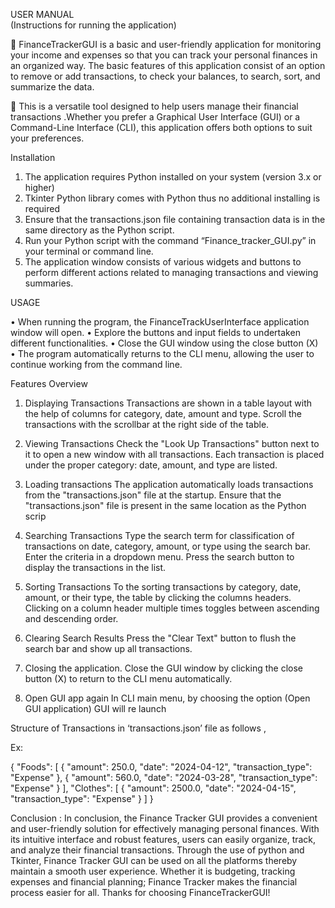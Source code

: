 USER  MANUAL  
(Instructions for running the application)

	
	FinanceTrackerGUI is a basic and user-friendly application for monitoring your income and expenses so that you can track your personal finances in an organized way. The basic features of this application consist of an option to remove or add transactions, to check your balances, to search, sort, and summarize the data. 

	This is a versatile tool designed to help users manage their financial transactions .Whether you prefer a Graphical User Interface (GUI) or a Command-Line Interface (CLI), this application offers both options to suit your preferences.





Installation
1.	The application requires Python installed on your system (version 3.x or higher)
2.	Tkinter Python library comes with Python thus no additional installing is required
3.	Ensure that the transactions.json file containing transaction data is in the same directory as the Python script.
4.	Run your Python script with the command  “Finance_tracker_GUI.py” in your terminal or command line.
5.	The application window consists of various widgets and buttons to perform different actions related to managing transactions and viewing summaries.

USAGE

•	When running the program, the FinanceTrackUserInterface application window will open.
•	Explore the buttons and input fields to undertaken different functionalities.
•	Close the GUI window using the close button (X) 
•	The program automatically returns to the CLI menu, allowing the user to continue working from the command line.

Features Overview

1.	 Displaying Transactions
Transactions are shown in a table layout with the help of columns for category, date, amount and type.
Scroll the transactions with the scrollbar at the right side of the table.

2.	Viewing Transactions
Check the "Look Up Transactions" button next to it to open a new window with all transactions.
Each transaction is placed under the proper category: date, amount, and type are listed.

3.	Loading transactions
The application automatically loads transactions from the "transactions.json" file at the startup.
Ensure that the "transactions.json" file is present in the same location as the Python scrip

4.	Searching Transactions
Type the search term for classification of transactions on date, category, amount, or type using the search bar.
Enter the criteria in a dropdown menu.
Press the search button to display the transactions in the list.

5.	Sorting Transactions
To the sorting transactions by category, date, amount, or their type, the table by clicking the columns headers.
Clicking on a column header multiple times toggles between ascending and descending order.

6.	  Clearing Search Results
Press the "Clear Text" button to flush the search bar and show up all transactions.

7.	Closing the application.
Close the GUI window by clicking the close button (X) to return to the CLI menu automatically.
8.	Open GUI app again
In CLI main menu, by choosing the option (Open GUI application) GUI will re launch 

Structure of Transactions in ‘transactions.json’ file as follows ,
 
Ex: 

{
  "Foods": [
    {
      "amount": 250.0,
      "date": "2024-04-12",
      "transaction_type": "Expense"
    },
    {
      "amount": 560.0,
      "date": "2024-03-28",
      "transaction_type": "Expense"
    }
  ],
  "Clothes": [
    {
      "amount": 2500.0,
      "date": "2024-04-15",
      "transaction_type": "Expense"
    }
  ]
}

Conclusion :
In conclusion, the Finance Tracker GUI provides a convenient and user-friendly solution for effectively managing personal finances. With its intuitive interface and robust features, users can easily organize, track, and analyze their financial transactions. Through the use of python and Tkinter, Finance Tracker GUI can be used on all the platforms thereby maintain a smooth user experience. Whether it is budgeting, tracking expenses and financial planning; Finance Tracker makes the financial process easier for all.
Thanks for choosing FinanceTrackerGUI! 
